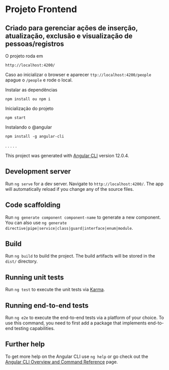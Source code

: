 # Projeto Frontend 
## Criado para gerenciar ações de inserção, atualização, exclusão e visualização de pessoas/registros

O projeto roda em
```
http://localhost:4200/
```
Caso ao inicializar o browser e aparecer `ttp://localhost:4200/people` apague o `/people` e rode o local.

Instalar as dependências
```
npm install ou npm i
```

Inicialização do projeto
```
npm start
```

Instalando o @angular
```
npm install -g angular-cli 
```
.
.
.
.
.

This project was generated with [Angular CLI](https://github.com/angular/angular-cli) version 12.0.4.

## Development server

Run `ng serve` for a dev server. Navigate to `http://localhost:4200/`. The app will automatically reload if you change any of the source files.

## Code scaffolding

Run `ng generate component component-name` to generate a new component. You can also use `ng generate directive|pipe|service|class|guard|interface|enum|module`.

## Build

Run `ng build` to build the project. The build artifacts will be stored in the `dist/` directory.

## Running unit tests

Run `ng test` to execute the unit tests via [Karma](https://karma-runner.github.io).

## Running end-to-end tests

Run `ng e2e` to execute the end-to-end tests via a platform of your choice. To use this command, you need to first add a package that implements end-to-end testing capabilities.

## Further help

To get more help on the Angular CLI use `ng help` or go check out the [Angular CLI Overview and Command Reference](https://angular.io/cli) page.
